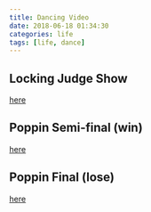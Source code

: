 ```yaml
---
title: Dancing Video
date: 2018-06-18 01:34:30
categories: life
tags: [life, dance]
---
```


## Locking Judge Show
[here](http://v.youku.com/v_show/id_XODkzODM2NTAw.html?spm=a2hzp.8244740.0.0)


## Poppin Semi-final (win)
[here](https://v.youku.com/v_show/id_XODkzODQyOTc2.html?spm=a2hzp.8244740.0.0)

## Poppin Final (lose)
[here](https://v.youku.com/v_show/id_XODkzODQyMTI4.html?spm=a2hzp.8244740.0.0)
